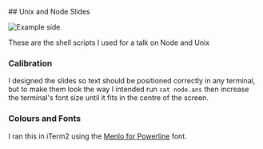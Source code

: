 ## Unix and Node Slides

![Example side](https://github.com/alexyoung/node-unix-slides/raw/master/node-unix.png)

These are the shell scripts I used for a talk on Node and Unix

### Calibration

I designed the slides so text should be positioned correctly in any terminal, but to make them look the way I intended run `cat node.ans` then increase the terminal's font size until it fits in the centre of the screen.

### Colours and Fonts

I ran this in iTerm2 using the [Menlo for Powerline](https://gist.github.com/1595572) font.

